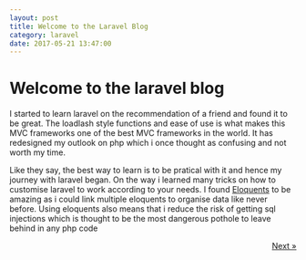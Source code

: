 ```yaml
---
layout: post
title: Welcome to the Laravel Blog
category: laravel
date: 2017-05-21 13:47:00
---
```

# Welcome to the laravel blog
I started to learn laravel on the recommendation of a friend and found it to be great. The loadlash style functions and ease of use is what makes this MVC frameworks one of the best MVC frameworks in the world. It has redesigned my outlook on php which i once thought as confusing and not worth my time. 

Like they say, the best way to learn is to be pratical with it and hence my journey with laravel began. On the way i learned many tricks on how to customise laravel to work according to your needs. I found [Eloquents](https://laravel.com/docs/5.4/eloquent) to be amazing as i could link multiple eloquents to organise data like never before. Using eloquents also means that i reduce the risk of getting sql injections which is thought to be the most dangerous pothole to leave behind in any php code


<a class="btn-nav next" href="/laravel/what_is_laravel" style="float: right;">Next &raquo;</a>


